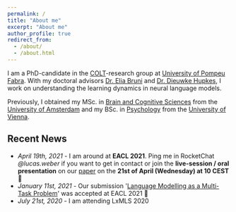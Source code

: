 ```yaml
---
permalink: /
title: "About me"
excerpt: "About me"
author_profile: true
redirect_from: 
  - /about/
  - /about.html
---
```


I am a PhD-candidate in the [COLT](https://www.upf.edu/web/colt)-research group at [University of Pompeu Fabra](https://www.upf.edu/). With my doctoral advisors [Dr. Elia Bruni](https://eliabruni.github.io/) and [Dr. Dieuwke Hupkes](http://dieuwkehupkes.nl/), I work on understanding the learning dynamics in neural language models.

Previously, I obtained my MSc. in [Brain and Cognitive Sciences](https://www.uva.nl/en/programmes/research-masters/brain-and-cognitive-sciences/brain-and-cognitive-sciences.html?origin=5BOaRAofTjCccATraJp2XA) from the [University of Amsterdam](https://www.uva.nl/en) and my BSc. in [Psychology](https://psychologie.univie.ac.at/en/) from the [University of Vienna](https://www.univie.ac.at/en/).



Recent News
------

- *April 19th, 2021* - I am around at __EACL 2021__. Ping me in RocketChat *@lucas.weber* if you want to get in contact or join the __live-session / oral presentation__ on our [paper](https://arxiv.org/abs/2101.11287) on the __21st of April (Wednesday) at 10 CEST__ 👋
- *January 11st, 2021* - Our submission '[Language Modelling as a Multi-Task Problem](https://arxiv.org/abs/2101.11287)' was accepted at EACL 2021 🎉
- *July 21st, 2020* - I am attending LxMLS 2020
